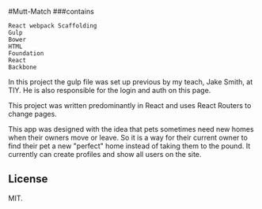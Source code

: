 #Mutt-Match
###contains
```
React webpack Scaffolding
Gulp      
Bower
HTML
Foundation
React
Backbone
```
In this project the gulp file was set up previous by my teach, Jake Smith, at TIY. He is also responsible for the login and auth on this page.

This project was written predominantly in React and uses React Routers to change pages.

This app was designed with the idea that pets sometimes need new homes when their owners move or leave. So it is a way for their current owner to find their pet a new "perfect" home instead of taking them to the pound. It currently can create profiles and show all users on the site. 
## License

MIT.
